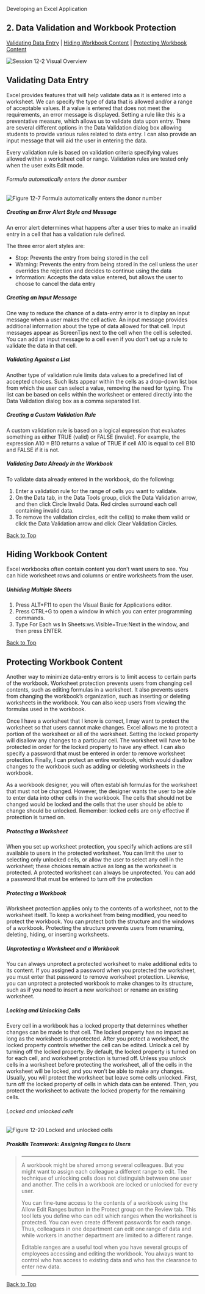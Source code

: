 Developing an Excel Application
[](#top)
## 2. Data Validation and Workbook Protection
[Validating Data Entry](#validating-data-entry) |
[Hiding Workbook Content](#hiding-workbook-content) |
[Protecting Workbook Content](#protecting-workbook-content)

![Session 12-2 Visual Overview](../images/modules/M12/Session%2012.2.png)  

## [](#validating-data-entry)Validating Data Entry

Excel provides features that will help validate data as it is entered into a worksheet. We can specify the type of data that is allowed and/or a range of acceptable values. If a value is entered that does not meet the requirements, an error message is displayed. Setting a rule like this is a preventative measure, which allows us to validate data upon entry. There are several different options in the Data Validation dialog box allowing students to provide various rules related to data entry. I can also provide an input message that will aid the user in entering the data.

Every validation rule is based on validation criteria specifying values allowed within a worksheet cell or range. Validation rules are tested only when the user exits Edit mode.

###### Formula automatically enters the donor number
![Figure 12-7 Formula automatically enters the donor number](../images/modules/M12/Figure%2012-7.png)

##### Creating an Error Alert Style and Message

An error alert determines what happens after a user tries to make an invalid entry in a cell that has a validation rule defined.

The three error alert styles are:

*   Stop: Prevents the entry from being stored in the cell
*   Warning: Prevents the entry from being stored in the cell unless the user overrides the rejection and decides to continue using the data
*   Information: Accepts the data value entered, but allows the user to choose to cancel the data entry

##### Creating an Input Message

One way to reduce the chance of a data-entry error is to display an input message when a user makes the cell active. An input message provides additional information about the type of data allowed for that cell. Input messages appear as ScreenTips next to the cell when the cell is selected. You can add an input message to a cell even if you don’t set up a rule to validate the data in that cell.

##### Validating Against a List

Another type of validation rule limits data values to a predefined list of accepted choices. Such lists appear within the cells as a drop-down list box from which the user can select a value, removing the need for typing. The list can be based on cells within the worksheet or entered directly into the Data Validation dialog box as a comma separated list.

##### Creating a Custom Validation Rule

A custom validation rule is based on a logical expression that evaluates something as either TRUE (valid) or FALSE (invalid). For example, the expression A10 = B10 returns a value of TRUE if cell A10 is equal to cell B10 and FALSE if it is not.

##### Validating Data Already in the Workbook

To validate data already entered in the workbook, do the following:

1.  Enter a validation rule for the range of cells you want to validate.
2.  On the Data tab, in the Data Tools group, click the Data Validation arrow, and then click Circle Invalid Data. Red circles surround each cell containing invalid data.
3.  To remove the validation circles, edit the cell(s) to make them valid or click the Data Validation arrow and click Clear Validation Circles.

[Back to Top](#top)
## [](#hiding-workbook-content)Hiding Workbook Content

Excel workbooks often contain content you don’t want users to see. You can hide worksheet rows and columns or entire worksheets from the user.

##### Unhiding Multiple Sheets

1.  Press ALT+F11 to open the Visual Basic for Applications editor.
2.  Press CTRL+G to open a window in which you can enter programming commands.
3.  Type For Each ws In Sheets:ws.Visible=True:Next in the window, and then press ENTER.

[Back to Top](#top)
## [](#protecting-workbook-content)Protecting Workbook Content

Another way to minimize data-entry errors is to limit access to certain parts of the workbook. Worksheet protection prevents users from changing cell contents, such as editing formulas in a worksheet. It also prevents users from changing the workbook’s organization, such as inserting or deleting worksheets in the workbook. You can also keep users from viewing the formulas used in the workbook.

Once I have a worksheet that I know is correct, I may want to protect the worksheet so that users cannot make changes. Excel allows me to protect a portion of the worksheet or all of the worksheet. Setting the locked property will disallow any changes to a particular cell. The worksheet will have to be protected in order for the locked property to have any effect. I can also specify a password that must be entered in order to remove worksheet protection. Finally, I can protect an entire workbook, which would disallow changes to the workbook such as adding or deleting worksheets in the workbook.

As a workbook designer, you will often establish formulas for the worksheet that must not be changed. However, the designer wants the user to be able to enter data into other cells in the workbook. The cells that should not be changed would be locked and the cells that the user should be able to change should be unlocked. Remember: locked cells are only effective if protection is turned on.

##### Protecting a Worksheet

When you set up worksheet protection, you specify which actions are still available to users in the protected worksheet. You can limit the user to selecting only unlocked cells, or allow the user to select any cell in the worksheet; these choices remain active as long as the worksheet is protected. A protected worksheet can always be unprotected. You can add a password that must be entered to turn off the protection

##### Protecting a Workbook

Worksheet protection applies only to the contents of a worksheet, not to the worksheet itself. To keep a worksheet from being modified, you need to protect the workbook. You can protect both the structure and the windows of a workbook. Protecting the structure prevents users from renaming, deleting, hiding, or inserting worksheets.

##### Unprotecting a Worksheet and a Workbook

You can always unprotect a protected worksheet to make additional edits to its content. If you assigned a password when you protected the worksheet, you must enter that password to remove worksheet protection. Likewise, you can unprotect a protected workbook to make changes to its structure, such as if you need to insert a new worksheet or rename an existing worksheet.

##### Locking and Unlocking Cells

Every cell in a workbook has a locked property that determines whether changes can be made to that cell. The locked property has no impact as long as the worksheet is unprotected. After you protect a worksheet, the locked property controls whether the cell can be edited. Unlock a cell by turning off the locked property. By default, the locked property is turned on for each cell, and worksheet protection is turned off. Unless you unlock cells in a worksheet before protecting the worksheet, all of the cells in the worksheet will be locked, and you won’t be able to make any changes. Usually, you will protect the worksheet but leave some cells unlocked. First, turn off the locked property of cells in which data can be entered. Then, you protect the worksheet to activate the locked property for the remaining cells.

###### Locked and unlocked cells
![Figure 12-20 Locked and unlocked cells](../images/modules/M12/Figure%2012-20.png)

##### Proskills Teamwork: _Assigning Ranges to Users_

><hr>A workbook might be shared among several colleagues. But you might want to assign each colleague a different range to edit. The technique of unlocking cells does not distinguish between one user and another. The cells in a workbook are locked or unlocked for every user.
>
>You can fine-tune access to the contents of a workbook using the Allow Edit Ranges button in the Protect group on the Review tab. This tool lets you define who can edit which ranges when the worksheet is protected. You can even create different passwords for each range. Thus, colleagues in one department can edit one range of data and while workers in another department are limited to a different range.
>
>Editable ranges are a useful tool when you have several groups of employees accessing and editing the workbook. You always want to control who has access to existing data and who has the clearance to enter new data.
><hr>

[Back to Top](#top)
